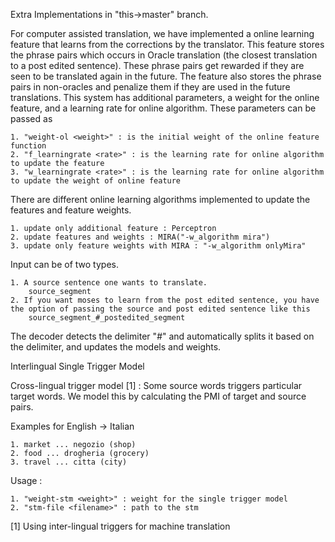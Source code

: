 Extra Implementations in "this->master" branch. 

For computer assisted translation, we have implemented a online learning feature that learns from the corrections by the translator.
This feature stores the phrase pairs which occurs in Oracle translation (the closest translation to a post edited sentence).
These phrase pairs get rewarded if they are seen to be translated again in the future.
The feature also stores the phrase pairs in non-oracles and penalize them if they are used in the future translations.
This system has additional parameters, a weight for the online feature, and a learning rate for online algorithm. 
These parameters can be passed as

	1. "weight-ol <weight>" : is the initial weight of the online feature function
	2. "f_learningrate <rate>" : is the learning rate for online algorithm to update the feature 
	3. "w_learningrate <rate>" : is the learning rate for online algorithm to update the weight of online feature

There are different online learning algorithms implemented to update the features and feature weights. 

	1. update only additional feature : Perceptron 
	2. update features and weights : MIRA("-w_algorithm mira")
	3. update only feature weights with MIRA : "-w_algorithm onlyMira"

Input can be of two types.

	1. A source sentence one wants to translate. 
		source_segment
	2. If you want moses to learn from the post edited sentence, you have the option of passing the source and post edited sentence like this
		source_segment_#_postedited_segment

The decoder detects the delimiter "_#_" and automatically splits it based on the delimiter, and updates the models and weights.


Interlingual Single Trigger Model 

Cross-lingual trigger model [1] : Some source words triggers particular target words. We model this by calculating the PMI
of target and source pairs.

Examples for English -> Italian

	1. market ... negozio (shop)
	2. food ... drogheria (grocery)
	3. travel ... citta (city)

Usage : 

	1. "weight-stm <weight>" : weight for the single trigger model
	2. "stm-file <filename>" : path to the stm

[1] Using inter-lingual triggers for machine translation
